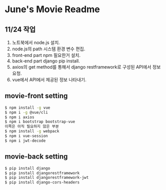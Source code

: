 # June's Movie Readme

## 11/24 작업

1. 노트북에서 node.js 설치.
2. node.js의 path 시스템 환경 변수 편집.
3. front-end part npm 필요한거 설치.
4. back-end part django pip install.
5. axios의 get method를 통해서 django restframework로 구성된 API에서 정보 요청.
6. vue에서 API에서 제공된 정보 나타내기.

## movie-front setting

```bash
$ npm install -g vue
$ npm i -g @vue/cli
$ npm i axios
$ npm i bootstrap bootstrap-vue
이쪽은 아직 필요하지 않은 부분
$ npm install -g webpack
$ npm i vue-session
$ npm i jwt-decode
```

## movie-back setting

```bash
$ pip install django
$ pip install djangorestframework
$ pip install djangorestframework-jwt
$ pip install django-cors-headers
```

